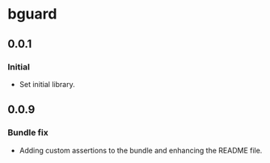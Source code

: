 # bguard

## 0.0.1

### Initial

- Set initial library.

## 0.0.9

### Bundle fix

- Adding custom assertions to the bundle and enhancing the README file.
